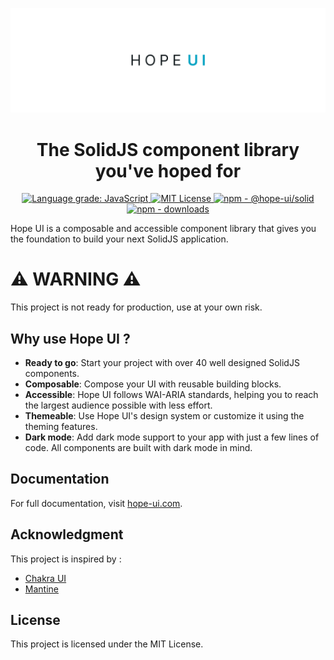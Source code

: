 <p align="center">
  <a href="https://hope-ui.com">
    <img
      alt="Hope UI | The SolidJS component library you've hoped for."
      src="./assets/banner.jpg" 
    />
  </a>
</p>

<h1 align="center">The SolidJS component library you've hoped for</h1>

<p align="center">
  <a href="https://lgtm.com/projects/g/fabien-ml/hope-ui/context:javascript">
    <img src="https://img.shields.io/lgtm/grade/javascript/g/fabien-ml/hope-ui.svg?logo=lgtm&logoWidth=18" alt="Language grade: JavaScript"/>
  </a>
  <a href="LICENSE.md">
    <img src="https://img.shields.io/github/license/fabien-ml/hope-ui" alt="MIT License"/>
  </a>
  <a href="https://www.npmjs.com/package/@hope-ui/solid">
    <img src="https://img.shields.io/npm/v/@hope-ui/solid" alt="npm - @hope-ui/solid"/>
  </a>
  <a href="https://www.npmjs.com/package/@hope-ui/solid">
    <img src="https://img.shields.io/npm/dm/@hope-ui/solid.svg" alt="npm - downloads" height="18">
  </a>
</p>

Hope UI is a composable and accessible component library that gives you the foundation to build your next SolidJS application.

# ⚠️ WARNING ⚠️

This project is not ready for production, use at your own risk.

## Why use Hope UI ?

- **Ready to go**: Start your project with over 40 well designed SolidJS components.
- **Composable**: Compose your UI with reusable building blocks.
- **Accessible**: Hope UI follows WAI-ARIA standards, helping you to reach the largest audience possible with less effort.
- **Themeable**: Use Hope UI's design system or customize it using the theming features.
- **Dark mode**: Add dark mode support to your app with just a few lines of code. All components are built with dark mode in mind.

## Documentation

For full documentation, visit [hope-ui.com](https://hope-ui.com/).

## Acknowledgment

This project is inspired by :

- [Chakra UI](https://chakra-ui.com/)
- [Mantine](https://mantine.dev/)

## License

This project is licensed under the MIT License.
